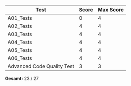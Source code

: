 | Test | Score | Max Score |
|------|-------|-----------|
| A01_Tests | 0 | 4 |
| A02_Tests | 4 | 4 |
| A03_Tests | 4 | 4 |
| A04_Tests | 4 | 4 |
| A05_Tests | 4 | 4 |
| A06_Tests | 4 | 4 |
| Advanced Code Quality Test | 3 | 3 |

**Gesamt:** 23 / 27
